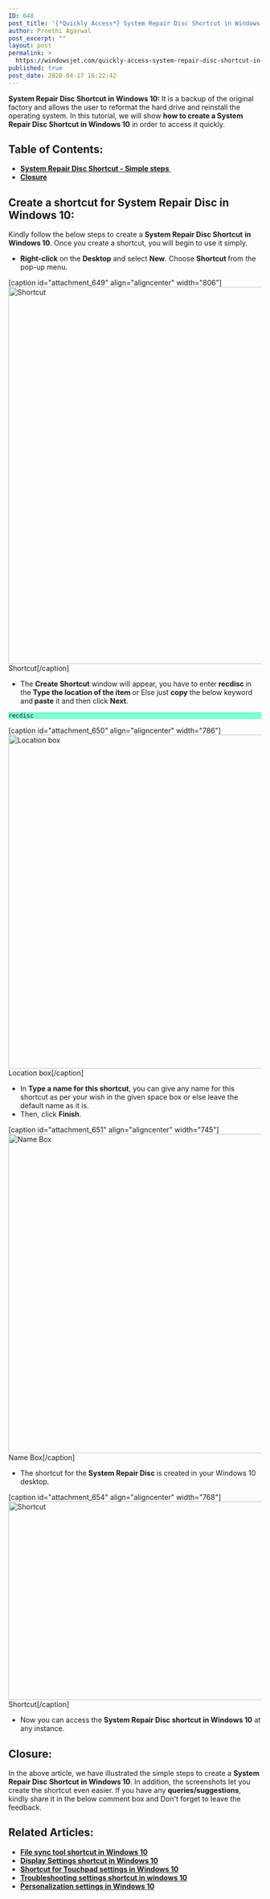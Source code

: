 ```yaml
---
ID: 648
post_title: '{*Quickly Access*} System Repair Disc Shortcut in Windows 10!!'
author: Preethi Agarwal
post_excerpt: ""
layout: post
permalink: >
  https://windowsjet.com/quickly-access-system-repair-disc-shortcut-in-windows-10-648/
published: true
post_date: 2020-04-17 16:22:42
---
```

<strong><span class="dropcap dropcap1">S</span>ystem Repair Disc Shortcut in Windows 10: </strong>It is a backup of the original factory and allows the user to reformat the hard drive and reinstall the operating system. In this tutorial, we will show <strong>how to create a System Repair Disc Shortcut in Windows 10</strong> in order to access it quickly.
<h2>Table of Contents:</h2>
<ul>
 	<li><a href="#1"><strong>System Repair Disc Shortcut - Simple steps </strong></a></li>
 	<li><a href="#2"><strong>Closure</strong></a></li>
</ul>
<h2 id="1">Create a shortcut for System Repair Disc in Windows 10:</h2>
Kindly follow the below steps to create a <strong>System Repair Disc </strong><strong>Shortcut</strong> <strong>in Windows 10</strong>. Once you create a shortcut, you will begin to use it simply.
<ul>
 	<li><strong>Right-click</strong> on the <strong>Desktop</strong> and select <strong>New</strong>. Choose <strong>Shortcut </strong>from the pop-up menu.</li>
</ul>
[caption id="attachment_649" align="aligncenter" width="806"]<img class="wp-image-649 size-full" src="https://windowsjet.com/wp-content/uploads/2020/04/Screenshot_5-10.png" alt="Shortcut" width="806" height="750" /> Shortcut[/caption]
<ul>
 	<li>The <strong>Create Shortcut</strong> window will appear, you have to enter<strong> recdisc </strong>in the <strong>Type the location of the item </strong>or Else just <strong>copy</strong> the below keyword and<strong> paste</strong> it and then click <strong>Next</strong>.</li>
</ul>
<p style="background: aquamarine;"><code>recdisc</code></p>


[caption id="attachment_650" align="aligncenter" width="786"]<img class="wp-image-650 size-full" src="https://windowsjet.com/wp-content/uploads/2020/04/Screenshot_1-16.png" alt="Location box" width="786" height="664" /> Location box[/caption]
<ul>
 	<li>In <strong>Type a name for this shortcut</strong>, you can give any name for this shortcut as per your wish in the given space box or else leave the default name as it is.</li>
 	<li>Then, click <strong>Finish</strong>.</li>
</ul>
[caption id="attachment_651" align="aligncenter" width="745"]<img class="wp-image-651 size-full" src="https://windowsjet.com/wp-content/uploads/2020/04/Screenshot_2-15.png" alt="Name Box" width="745" height="635" /> Name Box[/caption]
<ul>
 	<li>The shortcut for the <b>System Repair Disc </b>is created in your Windows 10 desktop.</li>
</ul>
[caption id="attachment_654" align="aligncenter" width="768"]<img class="wp-image-654 size-full" src="https://windowsjet.com/wp-content/uploads/2020/04/Screenshot_2-16.png" alt="Shortcut" width="768" height="395" /> Shortcut[/caption]
<ul>
 	<li>Now you can access the <strong>System Repair Disc shortcut in Windows 10</strong> at any instance.</li>
</ul>
<h2 id="2">Closure:</h2>
In the above article, we have illustrated the simple steps to create a <strong>System Repair Disc</strong> <strong>Shortcut</strong><strong> in Windows 10</strong>. In addition, the screenshots let you create the shortcut even easier. If you have any <strong>queries/suggestions</strong>, kindly share it in the below comment box and Don't forget to leave the feedback.
<h2>Related Articles:</h2>
<ul>
 	<li><a href="https://windowsjet.com/file-sync-tool-shortcut-in-windows-10-556/" rel="nofollow"><strong>File sync tool shortcut in Windows 10</strong></a></li>
 	<li><a href="https://windowsjet.com/how-to-create-display-settings-shortcut-in-windows-10-453/" rel="nofollow"><strong>Display Settings shortcut in Windows 10</strong></a></li>
 	<li><a href="https://windowsjet.com/create-a-shortcut-for-touchpad-settings-in-windows-10-389/" rel="nofollow"><strong>Shortcut for Touchpad settings in Windows 10</strong></a></li>
 	<li><a href="https://windowsjet.com/quick-access-the-troubleshooting-settings-in-windows-10-326/" rel="nofollow"><strong>Troubleshooting settings shortcut in windows 10</strong></a></li>
 	<li><a href="https://windowsjet.com/create-a-shortcut-for-personalization-settings-in-windows-10-404/" rel="nofollow"><strong>Personalization settings in Windows 10</strong></a></li>
</ul>